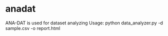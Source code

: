 # anadat
ANA-DAT is used for dataset analyzing
Usage:  python data_analyzer.py -d sample.csv -o report.html
